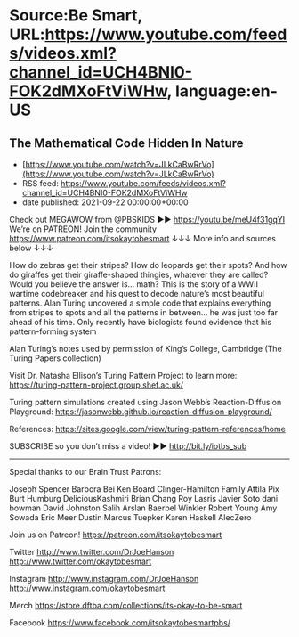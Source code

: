 # Source:Be Smart, URL:https://www.youtube.com/feeds/videos.xml?channel_id=UCH4BNI0-FOK2dMXoFtViWHw, language:en-US

## The Mathematical Code Hidden In Nature
 - [https://www.youtube.com/watch?v=JLkCaBwRrVo](https://www.youtube.com/watch?v=JLkCaBwRrVo)
 - RSS feed: https://www.youtube.com/feeds/videos.xml?channel_id=UCH4BNI0-FOK2dMXoFtViWHw
 - date published: 2021-09-22 00:00:00+00:00

Check out MEGAWOW from @PBSKIDS  ►► https://youtu.be/meU4f31gqYI
We’re on PATREON! Join the community https://www.patreon.com/itsokaytobesmart
↓↓↓ More info and sources below ↓↓↓

How do zebras get their stripes? How do leopards get their spots? And how do giraffes get their giraffe-shaped thingies, whatever they are called? Would you believe the answer is… math? This is the story of a WWII wartime codebreaker and his quest to decode nature’s most beautiful patterns. Alan Turing uncovered a simple code that explains everything from stripes to spots and all the patterns in between… he was just too far ahead of his time. Only recently have biologists found evidence that his pattern-forming system 

Alan Turing’s notes used by permission of King’s College, Cambridge (The Turing Papers collection)

Visit Dr. Natasha Ellison’s Turing Pattern Project to learn more: https://turing-pattern-project.group.shef.ac.uk/ 

Turing pattern simulations created using Jason Webb’s Reaction-Diffusion Playground: https://jasonwebb.github.io/reaction-diffusion-playground/ 

References: https://sites.google.com/view/turing-pattern-references/home 

SUBSCRIBE so you don’t miss a video! ►► http://bit.ly/iotbs_sub

-----------

Special thanks to our Brain Trust Patrons:

Joseph Spencer
Barbora Bei
Ken Board
Clinger-Hamilton Family
Attila Pix
Burt Humburg
DeliciousKashmiri
Brian Chang
Roy Lasris
Javier Soto
dani bowman
David Johnston
Salih Arslan
Baerbel Winkler
Robert Young
Amy Sowada
Eric Meer
Dustin
Marcus Tuepker
Karen Haskell
AlecZero

Join us on Patreon! 
https://patreon.com/itsokaytobesmart

Twitter 
http://www.twitter.com/DrJoeHanson
http://www.twitter.com/okaytobesmart 

Instagram 
http://www.instagram.com/DrJoeHanson 
http://www.instagram.com/okaytobesmart 

Merch
https://store.dftba.com/collections/its-okay-to-be-smart

Facebook
https://www.facebook.com/itsokaytobesmartpbs/


